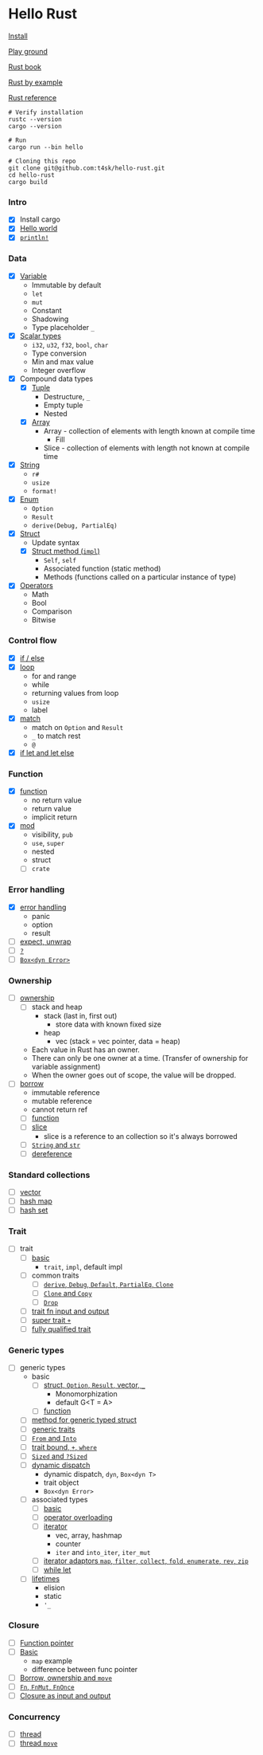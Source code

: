 # Hello Rust

[Install](https://www.rust-lang.org/tools/install)

[Play ground](https://play.rust-lang.org/?version=stable&mode=debug&edition=2021)

[Rust book](https://doc.rust-lang.org/book/title-page.html)

[Rust by example](https://doc.rust-lang.org/rust-by-example/index.html)

[Rust reference](https://doc.rust-lang.org/reference/introduction.html)

```shell
# Verify installation
rustc --version
cargo --version

# Run
cargo run --bin hello

# Cloning this repo
git clone git@github.com:t4sk/hello-rust.git
cd hello-rust
cargo build
```

### Intro

- [x] Install cargo
- [x] [Hello world](./src/bin/hello.rs)
- [x] [`println!`](./src/bin/print.rs)

### Data

- [x] [Variable](./src/bin/variable.rs)
  - Immutable by default
  - `let`
  - `mut`
  - Constant
  - Shadowing
  - Type placeholder `_`
- [x] [Scalar types](./src/bin/scalar.rs)
  - `i32`, `u32`, `f32`, `bool`, `char`
  - Type conversion
  - Min and max value
  - Integer overflow
- [x] Compound data types
  - [x] [Tuple](./src/bin/tuple.rs)
    - Destructure, `_`
    - Empty tuple
    - Nested
  - [x] [Array](./src/bin/array.rs)
    - Array - collection of elements with length known at compile time
      - Fill
    - Slice - collection of elements with length not known at compile time
- [x] [String](./src/bin/string.rs)
  - `r#`
  - `usize`
  - `format!`
- [x] [Enum](./src/bin/enum.rs)
  - `Option`
  - `Result`
  - `derive(Debug, PartialEq)`
- [x] [Struct](./src/bin/struct.rs)
  - Update syntax
  - [x] [Struct method (`impl`)](./src/bin/struct_method.rs)
    - `Self`, `self`
    - Associated function (static method)
    - Methods (functions called on a particular instance of type)
- [x] [Operators](./src/bin/operators.rs)
  - Math
  - Bool
  - Comparison
  - Bitwise

### Control flow

- [x] [if / else](./src/bin/if_else.rs)
- [x] [loop](./src/bin/loop.rs)
  - for and range
  - while
  - returning values from loop
  - `usize`
  - label
- [x] [match](./src/bin/match.rs)
  - match on `Option` and `Result`
  - `_` to match rest
  - `@`
- [x] [if let and let else](./src/bin/if_let.rs)

### Function

- [x] [function](./src/bin/func.rs)
  - no return value
  - return value
  - implicit return
- [x] [mod](./src/bin/mods.rs)
  - visibility, `pub`
  - `use`, `super`
  - nested
  - struct
  - [ ] `crate`

### Error handling

- [x] [error handling](./src/bin/error.rs)
  - panic
  - option
  - result
- [ ] [expect, unwrap](./src/bin/expect.rs)
- [ ] [`?`](./src/bin/question.rs)
- [ ] [`Box<dyn Error>`](./src/bin/box_dyn_error.rs)

### Ownership

- [ ] [ownership](./src/bin/ownership.rs)
  - [ ] stack and heap
    - stack (last in, first out)
      - store data with known fixed size
    - heap
      - vec (stack = vec pointer, data = heap)
  - Each value in Rust has an owner.
  - There can only be one owner at a time. (Transfer of ownership for variable assignment)
  - When the owner goes out of scope, the value will be dropped.
- [ ] [borrow](./src/bin/borrow.rs)
  - immutable reference
  - mutable reference
  - cannot return ref
  - [ ] [function](./src/bin/borrow_func.rs)
  - [ ] [slice](./src/bin/borrow_slice.rs)
    - slice is a reference to an collection so it's always borrowed
  - [ ] [`String` and `str`](./src/bin/borrow_string_str.rs)
  - [ ] [dereference](./src/bin/borrow_deref.rs)

### Standard collections

- [ ] [vector](./src/bin/vec.rs)
- [ ] [hash map](./src/bin/hash_map.rs)
- [ ] [hash set](./src/bin/hash_set.rs)

### Trait

- [ ] trait
  - [ ] [basic](./src/bin/trait_basic.rs)
    - `trait`, `impl`, default impl
  - [ ] common traits
    - [ ] [`derive`, `Debug`, `Default`, `PartialEq`, `Clone`](./src/bin/trait_common.rs)
    - [ ] [`Clone` and `Copy`](./src/bin/trait_clone_copy.rs)
    - [ ] [`Drop`](./src/bin/trait_drop.rs)
  - [ ] [trait fn input and output](./src/bin/trait_fn_io.rs)
  - [ ] [super trait `+`](./src/bin/trait_super.rs)
  - [ ] [fully qualified trait](./src/bin/trait_qualified.rs)

### Generic types

- [ ] generic types
  - basic
    - [ ] [struct, `Option`, `Result`, vector, `_`](./src/bin/generic_data.rs)
      - Monomorphization
      - default G<T = A>
    - [ ] [function](./src/bin/generic_func.rs)
  - [ ] [method for generic typed struct](./src/bin/generic_method.rs)
  - [ ] [generic traits](./src/bin/generic_trait.rs)
  - [ ] [`From` and `Into`](./src/bin/generic_from_into.rs)
  - [ ] [trait bound, `+`, `where`](./src/bin/generic_trait_bound.rs)
  - [ ] [`Sized` and `?Sized`](./src/bin/generic_sized.rs)
  - [ ] [dynamic dispatch](./src/bin/generic_dyn_dispatch.rs)
    - dynamic dispatch, `dyn`, `Box<dyn T>`
    - trait object
    - `Box<dyn Error>`
  - [ ] associated types
    - [ ] [basic](./src/bin/generic_assoc_type.rs)
    - [ ] [operator overloading](./src/bin/generic_op_overload.rs)
    - [ ] [iterator](./src/bin/generic_iter.rs)
      - vec, array, hashmap
      - counter
      - `iter` and `into_iter`, `iter_mut`
    - [ ] [iterator adaptors `map`, `filter`, `collect`, `fold`, `enumerate`, `rev`, `zip`](./src/bin/generic_iter_adaptor.rs)
    - [ ] [while let](./src/bin/while_let.rs)
  - [ ] [lifetimes](./src/bin/generic_lifetime.rs)
    - elision
    - static
    - `'_`

### Closure

- [ ] [Function pointer](./src/bin/fn_pointer.rs)
- [ ] [Basic](./src/bin/closure.rs)
  - `map` example
  - difference between func pointer
- [ ] [Borrow, ownership and `move`](./src/bin/move.rs)
- [ ] [`Fn`, `FnMut`, `FnOnce`](./src/bin/fn_traits.rs)
- [ ] [Closure as input and output](./src/bin/closure_out.rs)

### Concurrency

- [ ] [thread](./src/bin/thread.rs)
- [ ] [thread `move`](./src/bin/thread_move.rs)
